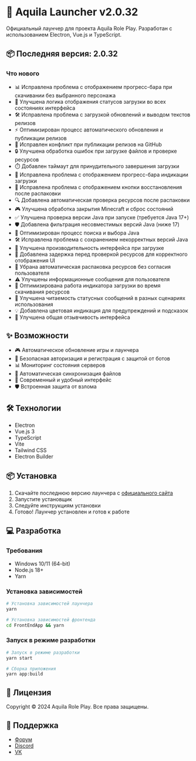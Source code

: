 # 🚀 Aquila Launcher v2.0.32

Официальный лаунчер для проекта Aquila Role Play. Разработан с использованием Electron, Vue.js и TypeScript.

## 📦 Последняя версия: 2.0.32

### Что нового
- 📊 Исправлена проблема с отображением прогресс-бара при скачивании без выбранного персонажа
- 🔄 Улучшена логика отображения статусов загрузки во всех состояниях интерфейса
- 🛠️ Исправлена проблема с загрузкой обновлений и выводом текстов релизов
- ⚡ Оптимизирован процесс автоматического обновления и публикации релизов
- 🔄 Исправлен конфликт при публикации релизов на GitHub
- 🔒 Улучшена обработка ошибок при загрузке файлов и проверке ресурсов
- ⏱️ Добавлен таймаут для принудительного завершения загрузки
- 🔄 Исправлена проблема с отображением прогресс-бара индикации загрузки
- 🔧 Исправлена проблема с отображением кнопки восстановления после распаковки
- 🔍 Добавлена автоматическая проверка ресурсов после распаковки
- 🎮 Улучшена обработка закрытия Minecraft и сброс состояний
- ✅ Улучшена проверка версии Java при запуске (требуется Java 17+)
- 🛡️ Добавлена фильтрация несовместимых версий Java (ниже 17)
- 🔄 Оптимизирован процесс поиска и выбора Java
- 🛠️ Исправлена проблема с сохранением некорректных версий Java
- 🚀 Улучшена производительность интерфейса при загрузке
- 📱 Добавлена задержка перед проверкой ресурсов для корректного отображения UI
- 🔄 Убрана автоматическая распаковка ресурсов без согласия пользователя
- ⚠️ Улучшены информационные сообщения для пользователя
- 📱 Оптимизирована работа индикатора загрузки во время скачивания ресурсов
- 🎨 Улучшена читаемость статусных сообщений в разных сценариях использования
- 💡 Добавлена цветовая индикация для предупреждений и подсказок
- 🎯 Улучшена общая отзывчивость интерфейса

## ✨ Возможности

- 🎮 Автоматическое обновление игры и лаунчера
- 🔐 Безопасная авторизация и регистрация с защитой от ботов
- 📊 Мониторинг состояния серверов
- 🔄 Автоматическая синхронизация файлов
- 🎨 Современный и удобный интерфейс
- 🛡️ Встроенная защита от взлома

## 🛠️ Технологии

- Electron
- Vue.js 3
- TypeScript
- Vite
- Tailwind CSS
- Electron Builder

## 📦 Установка

1. Скачайте последнюю версию лаунчера с [официального сайта](https://aquilarp.com)
2. Запустите установщик
3. Следуйте инструкциям установки
4. Готово! Лаунчер установлен и готов к работе

## 💻 Разработка

### Требования

- Windows 10/11 (64-bit)
- Node.js 18+
- Yarn

### Установка зависимостей

```bash
# Установка зависимостей лаунчера
yarn

# Установка зависимостей фронтенда
cd FrontEndApp && yarn
```

### Запуск в режиме разработки

```bash
# Запуск в режиме разработки
yarn start

# Сборка приложения
yarn app:build
```

## 📝 Лицензия

Copyright © 2024 Aquila Role Play. Все права защищены.

## 🤝 Поддержка

- [Форум](https://forum.aquilarp.com)
- [Discord](https://discord.gg/fwVcsbB3QS)
- [VK](https://vk.com/sooncominng)